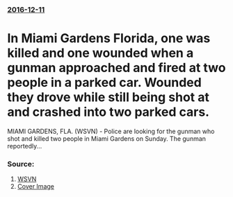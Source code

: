 ### [2016-12-11](/news/2016/12/11/index.md)

#  In Miami Gardens Florida, one was killed and one wounded when a gunman approached and fired at two people in a parked car. Wounded they drove while still being shot at and crashed into two parked cars. 

MIAMI GARDENS, FLA. (WSVN) - Police are looking for the gunman who shot and killed two people in Miami Gardens on Sunday. The gunman reportedly...


### Source:

1. [WSVN](http://wsvn.com/news/local/2-killed-in-miami-gardens-shooting/)
1. [Cover Image](https://sunbeamwsvn.files.wordpress.com/2016/12/161212-miami-gardens-shooting.jpg?w=641)
